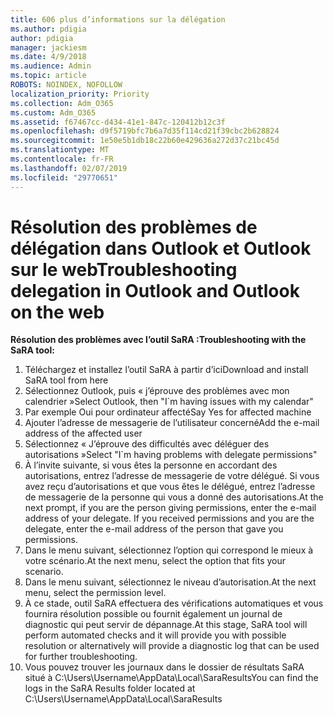 ```yaml
---
title: 606 plus d’informations sur la délégation
ms.author: pdigia
author: pdigia
manager: jackiesm
ms.date: 4/9/2018
ms.audience: Admin
ms.topic: article
ROBOTS: NOINDEX, NOFOLLOW
localization_priority: Priority
ms.collection: Adm_O365
ms.custom: Adm_O365
ms.assetid: f67467cc-d434-41e1-847c-120412b12c3f
ms.openlocfilehash: d9f5719bfc7b6a7d35f114cd21f39cbc2b628824
ms.sourcegitcommit: 1e50e5b1db18c22b60e429636a272d37c21bc45d
ms.translationtype: MT
ms.contentlocale: fr-FR
ms.lasthandoff: 02/07/2019
ms.locfileid: "29770651"
---
```

# <a name="troubleshooting-delegation-in-outlook-and-outlook-on-the-web"></a><span data-ttu-id="f5915-102">Résolution des problèmes de délégation dans Outlook et Outlook sur le web</span><span class="sxs-lookup"><span data-stu-id="f5915-102">Troubleshooting delegation in Outlook and Outlook on the web</span></span>

<span data-ttu-id="f5915-103">**Résolution des problèmes avec l’outil SaRA :**</span><span class="sxs-lookup"><span data-stu-id="f5915-103">**Troubleshooting with the SaRA tool:**</span></span>

1. <span data-ttu-id="f5915-104">Téléchargez et installez l’outil SaRA à partir d’ici</span><span class="sxs-lookup"><span data-stu-id="f5915-104">Download and install SaRA tool from here</span></span>
1. <span data-ttu-id="f5915-105">Sélectionnez Outlook, puis « j’éprouve des problèmes avec mon calendrier »</span><span class="sxs-lookup"><span data-stu-id="f5915-105">Select Outlook, then "I\`m having issues with my calendar"</span></span>
1. <span data-ttu-id="f5915-106">Par exemple Oui pour ordinateur affecté</span><span class="sxs-lookup"><span data-stu-id="f5915-106">Say Yes for affected machine</span></span>
1. <span data-ttu-id="f5915-107">Ajouter l’adresse de messagerie de l’utilisateur concerné</span><span class="sxs-lookup"><span data-stu-id="f5915-107">Add the e-mail address of the affected user</span></span>
1. <span data-ttu-id="f5915-108">Sélectionnez « J’éprouve des difficultés avec déléguer des autorisations »</span><span class="sxs-lookup"><span data-stu-id="f5915-108">Select "I\`m having problems with delegate permissions"</span></span>
1. <span data-ttu-id="f5915-p101">À l’invite suivante, si vous êtes la personne en accordant des autorisations, entrez l’adresse de messagerie de votre délégué. Si vous avez reçu d’autorisations et que vous êtes le délégué, entrez l’adresse de messagerie de la personne qui vous a donné des autorisations.</span><span class="sxs-lookup"><span data-stu-id="f5915-p101">At the next prompt, if you are the person giving permissions, enter the e-mail address of your delegate. If you received permissions and you are the delegate, enter the e-mail address of the person that gave you permissions.</span></span>
1. <span data-ttu-id="f5915-111">Dans le menu suivant, sélectionnez l’option qui correspond le mieux à votre scénario.</span><span class="sxs-lookup"><span data-stu-id="f5915-111">At the next menu, select the option that fits your scenario.</span></span> 
1. <span data-ttu-id="f5915-112">Dans le menu suivant, sélectionnez le niveau d’autorisation.</span><span class="sxs-lookup"><span data-stu-id="f5915-112">At the next menu, select the permission level.</span></span>
1. <span data-ttu-id="f5915-113">À ce stade, outil SaRA effectuera des vérifications automatiques et vous fournira résolution possible ou fournit également un journal de diagnostic qui peut servir de dépannage.</span><span class="sxs-lookup"><span data-stu-id="f5915-113">At this stage, SaRA tool will perform automated checks and it will provide you with possible resolution or alternatively will provide a diagnostic log that can be used for further troubleshooting.</span></span>
1. <span data-ttu-id="f5915-114">Vous pouvez trouver les journaux dans le dossier de résultats SaRA situé à C:\Users\Username\AppData\Local\SaraResults</span><span class="sxs-lookup"><span data-stu-id="f5915-114">You can find the logs in the SaRA Results folder located at C:\Users\Username\AppData\Local\SaraResults</span></span>